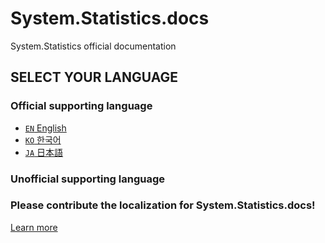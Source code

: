 # System.Statistics.docs
System.Statistics official documentation

## SELECT YOUR LANGUAGE
### Official supporting language
* [`EN` English](./markdown/en/README.md)
* [`KO` 한국어](./markdown/ko/README.md)
* [`JA` 日本語](./markdown/ja/README.md)

### Unofficial supporting language

### Please contribute the localization for System.Statistics.docs!
[Learn more](./CONTRIBUTING.md)
